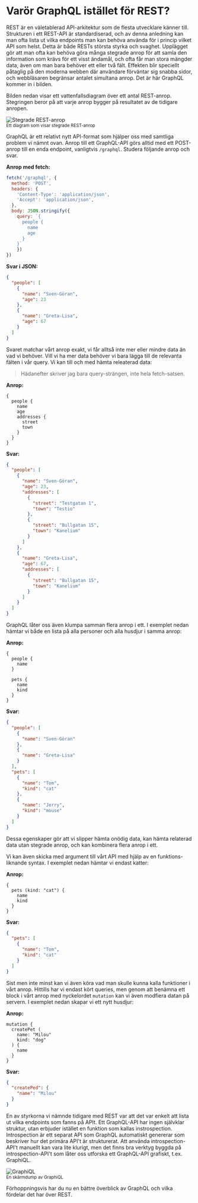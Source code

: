 # Varör GraphQL istället för REST?

REST är en väletablerad API-arkitektur som de flesta utvecklare känner till.
Strukturen i ett REST-API är standardiserad, och av denna anledning kan man ofta
lista ut vilka endpoints man kan behöva använda för i princip vilket API som
helst. Detta är både RESTs största styrka och svaghet. Upplägget gör att man
ofta kan behöva göra många stegrade anrop för att samla den information som krävs för ett
visst ändamål, och ofta får man stora mängder data, även om man bara behöver ett
eller två fält. Effekten blir speciellt påtaglig på den moderna webben där
användare förväntar sig snabba sidor, och webbläsaren begränsar antalet
simultana anrop. Det är här GraphQL kommer in i bilden.

Bilden nedan visar ett vattenfallsdiagram över ett antal REST-anrop. Stegringen
beror på att varje anrop bygger på resultatet av de tidigare anropen.

![Stegrade REST-anrop](rest-stagger.png)
<br>
<sub>Ett diagram som visar stegrade REST-anrop</sub>

GraphQL är ett relativt nytt API-format som hjälper oss med samtliga problem vi
nämnt ovan. Anrop till ett GraphQL-API görs alltid med ett POST-anrop till en
enda endpoint, vanligtvis `/graphql`. Studera följande anrop och svar.

**Anrop med fetch:**
```js
fetch('/graphql', {
  method: 'POST',
  headers: {
    'Content-Type': 'application/json',
    'Accept': 'application/json',
  },
  body: JSON.stringify({
    query: `{
      people {
        name
        age
      }
    }`
    })
})
```

**Svar i JSON:**
```json
{
  "people": [
    {
      "name": "Sven-Göran",
      "age": 23
    },
    {
      "name": "Greta-Lisa",
      "age": 67
    }
  ]
}
```

Svaret matchar vårt anrop exakt, vi får alltså inte mer eller mindre data än vad
vi behöver. Vill vi ha mer data behöver vi bara lägga till de relevanta fälten i
vår query. Vi kan till och med hämta releaterad data:

> Hädanefter skriver jag bara query-strängen, inte hela fetch-satsen.

**Anrop:**
```gql
{
  people {
    name
    age
    addresses {
      street
      town
    }
  }
}
```

**Svar:**
```json
{
  "people": [
    {
      "name": "Sven-Göran",
      "age": 23,
      "addresses": [
        {
          "street": "Testgatan 1",
          "town": "Testio"
        },
        {
          "street": "Bullgatan 15",
          "town": "Kanelium"
        }
      ]
    },
    {
      "name": "Greta-Lisa",
      "age": 67,
      "addresses": [
        {
          "street": "Bullgatan 15",
          "town": "Kanelium"
        }
      ]
    }
  ]
}
```

GraphQL låter oss även klumpa samman flera anrop i ett. I exemplet nedan hämtar
vi både en lista på alla personer och alla husdjur i samma anrop:


**Anrop:**
```gql
{
  people {
    name
  }

  pets {
    name
    kind
  }
}
```

**Svar:**
```json
{
  "people": [
    {
      "name": "Sven-Göran"
    },
    {
      "name": "Greta-Lisa"
    }
  ],
  "pets": [
    {
      "name": "Tom",
      "kind": "cat"
    },
    {
      "name": "Jerry",
      "kind": "mouse"
    }
  ]
}
```

Dessa egenskaper gör att vi slipper hämta onödig data, kan hämta relaterad data
utan stegrade anrop, och kan kombinera flera anrop i ett.

Vi kan även skicka med argument till vårt API med hjälp av en funktions-liknande
syntax. I exemplet nedan hämtar vi endast katter:

**Anrop:**
```gql
{
  pets (kind: "cat") {
    name
    kind
  }
}
```

**Svar:**
```json
{
  "pets": [
    {
      "name": "Tom",
      "kind": "cat"
    }
  ]
}
```

Sist men inte minst kan vi även köra vad man skulle kunna kalla funktioner i
vårt anrop. Hittills har vi endast kört queries, men genom att benämna ett block
i vårt anrop med nyckelordet `mutation` kan vi även modfiera datan på servern. I
exemplet nedan skapar vi ett nytt husdjur:

**Anrop:**
```gql
mutation {
  createPet (
    name: "Milou"
    kind: "dog"
  ) {
    name
  }
}
```

**Svar:**
```json
{
  "createPed": {
    "name": "Milou"
  }
}
```

En av styrkorna vi nämnde tidigare med REST var att det var enkelt att lista ut
vilka endpoints som fanns på APIt. Ett GraphQL-API har ingen självklar struktur,
utan erbjuder istället en funktion som kallas instrospection. Introspection är
ett separat API som GraphQL automatiskt genererar som beskriver hur det primära
API't är strukturerat. Att använda introspection-API't manuellt kan vara lite
klurigt, men det finns bra verktyg byggda på introspection-API't som låter oss
utforska ett GraphQL-API grafiskt, t.ex. GraphiQL.

![GraphiQL](graphiql.png)
<br>
<sub>En skärmdump av GraphiQL</sub>

Förhoppningsvis har du nu en bättre överblick av GraphQL och vilka fördelar det
har över REST.
